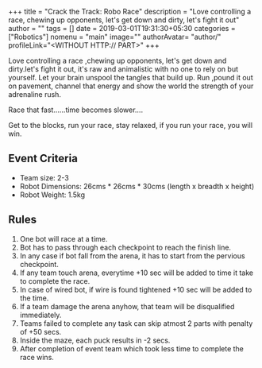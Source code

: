 +++
title = "Crack the Track: Robo Race"
description = "Love controlling a race, chewing up opponents, let's get down and dirty, let's fight it out"
author = ""
tags = []
date = 2019-03-01T19:31:30+05:30
categories = ["Robotics"]
nomenu = "main"
image="<BACKGROUND IMAGE FOR YOUR POST>"
authorAvatar= "author/<YOUR AVATAR>"
profileLink="<WITHOUT HTTP:// PART>"
+++

Love controlling a race ,chewing up opponents,
let&#39;s get down and dirty.let&#39;s fight it out,
it&#39;s raw and animalistic with no one to rely on but yourself.
Let your brain unspool the tangles that build up.
Run ,pound it out on pavement, channel that energy
and show the world the strength of your adrenaline rush.

Race that fast......time becomes slower....

Get to the blocks, run your race, stay relaxed, if you run your race, you will win.

## Event Criteria

- Team size: 2-3
- Robot Dimensions: 26cms * 26cms * 30cms (length x breadth x height)
- Robot Weight: 1.5kg


## Rules
1. One bot will race at a time.
2. Bot has to pass through each checkpoint to reach the finish line.
3. In any case if bot fall from the arena, it has to start from the pervious checkpoint.
4. If any team touch arena, everytime +10 sec will be added to time it take to complete the race.
5. In case of wired bot, if wire is found tightened +10 sec will be added to the time.
6. If a team damage the arena anyhow, that team will be disqualified immediately.
7. Teams failed to complete any task can skip atmost 2 parts with penalty of +50 secs.
8. Inside the maze, each puck results in -2 secs.
9. After completion of event team which took less time to complete the race wins.
